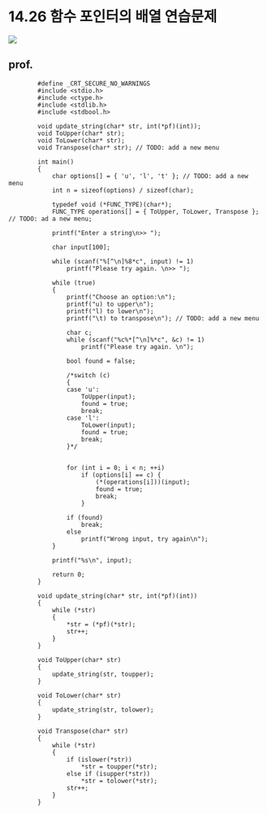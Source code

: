 # 14.26 함수 포인터의 배열 연습문제
<img src="https://github.com/uber9ma/following_C/blob/master/images/chapter14/func7.png?raw=true">

 ## prof.
            #define _CRT_SECURE_NO_WARNINGS
            #include <stdio.h>
            #include <ctype.h>
            #include <stdlib.h>
            #include <stdbool.h>

            void update_string(char* str, int(*pf)(int));
            void ToUpper(char* str);
            void ToLower(char* str);
            void Transpose(char* str); // TODO: add a new menu

            int main()
            {
                char options[] = { 'u', 'l', 't' }; // TODO: add a new menu
                int n = sizeof(options) / sizeof(char);

                typedef void (*FUNC_TYPE)(char*);
                FUNC_TYPE operations[] = { ToUpper, ToLower, Transpose }; // TODO: ad a new menu;

                printf("Enter a string\n>> ");

                char input[100];
                
                while (scanf("%[^\n]%8*c", input) != 1)
                    printf("Please try again. \n>> ");

                while (true)
                {
                    printf("Choose an option:\n");
                    printf("u) to upper\n");
                    printf("l) to lower\n");
                    printf("\t) to transpose\n"); // TODO: add a new menu

                    char c;
                    while (scanf("%c%*[^\n]%*c", &c) != 1)
                        printf("Please try again. \n");

                    bool found = false;

                    /*switch (c)
                    {
                    case 'u':
                        ToUpper(input);
                        found = true;
                        break;
                    case 'l':
                        ToLower(input);
                        found = true;
                        break;
                    }*/


                    for (int i = 0; i < n; ++i)
                        if (options[i] == c) {
                            (*(operations[i]))(input);
                            found = true;
                            break;
                        }

                    if (found)
                        break;
                    else
                        printf("Wrong input, try again\n");
                }
                
                printf("%s\n", input);
                
                return 0;
            }

            void update_string(char* str, int(*pf)(int))
            {
                while (*str)
                {
                    *str = (*pf)(*str);
                    str++;
                }
            }

            void ToUpper(char* str)
            {
                update_string(str, toupper);
            }

            void ToLower(char* str)
            {
                update_string(str, tolower);
            }

            void Transpose(char* str)
            {
                while (*str)
                {
                    if (islower(*str))
                        *str = toupper(*str);
                    else if (isupper(*str))
                        *str = tolower(*str);
                    str++;
                }
            }